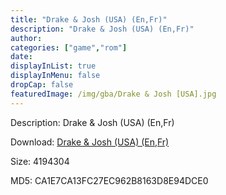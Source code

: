 ```yaml
---
title: "Drake & Josh (USA) (En,Fr)"
description: "Drake & Josh (USA) (En,Fr)"
author: 
categories: ["game","rom"]
date: 
displayInList: true
displayInMenu: false
dropCap: false
featuredImage: /img/gba/Drake & Josh [USA].jpg
---
```


Description: Drake & Josh (USA) (En,Fr)

Download: <a style="text-decoration:underline;" href="https://mega.nz/#!nKQAhKJJ!kcgpD5DMk_5a9X9dO9SCWk4WtYMrpw-DrcO68_r_bwM" target = "_blank" rel = "nofollow" > Drake & Josh (USA) (En,Fr)</a>

Size: 4194304

MD5: CA1E7CA13FC27EC962B8163D8E94DCE0

